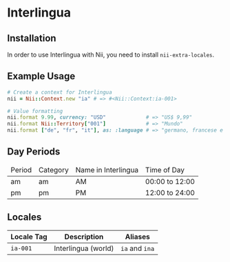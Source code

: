 <!-- This file has been generated. Source: languages/_template.md.erb -->

# Interlingua

## Installation

In order to use Interlingua with Nii, you need to install `nii-extra-locales`.

## Example Usage

``` ruby
# Create a context for Interlingua
nii = Nii::Context.new "ia" # => #<Nii::Context:ia-001>

# Value formatting
nii.format 9.99, currency: "USD"             # => "US$ 9,99"
nii.format Nii::Territory["001"]             # => "Mundo"
nii.format ["de", "fr", "it"], as: :language # => "germano, francese e italiano"
```

## Day Periods


<table>
  <thead>
    <tr>
      <td>Period</td>
      <td>Category</td>
      <td>Name in Interlingua</td>
      <td>Time of Day</td>
    </tr>
  </thead>
  <tbody>
    <tr>
      <td>am</td>
      <td>am</td>
      <td>AM</td>
      <td>00:00 to 12:00</td>
    </tr>
    <tr>
      <td>pm</td>
      <td>pm</td>
      <td>PM</td>
      <td>12:00 to 24:00</td>
    </tr>
  </tbody>
</table>



## Locales

<table>
  <thead>
    <tr>
      <th>Locale Tag</th>
      <th>Description</th>
      <th>Aliases</th>
    </tr>
  </thead>
  <tbody>
    <tr>
      <td><code>ia-001</code></td>
      <td>Interlingua (world)</td>
      <td><code>ia</code> and <code>ina</code></td>
    </tr>
  </tbody>
</table>

